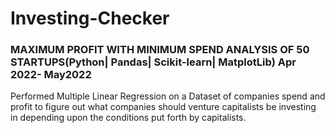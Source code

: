 # Investing-Checker

### MAXIMUM PROFIT WITH MINIMUM SPEND ANALYSIS OF 50 STARTUPS(Python| Pandas| Scikit-learn| MatplotLib)               Apr 2022- May2022

Performed Multiple Linear Regression on a Dataset of companies spend and profit to figure out what companies should venture capitalists 
be investing in depending upon the conditions put forth by capitalists. 
